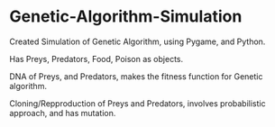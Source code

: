 # Genetic-Algorithm-Simulation

Created Simulation of Genetic Algorithm, using Pygame, and Python.

Has Preys, Predators, Food, Poison as objects.

DNA of Preys, and Predators, makes the fitness function for Genetic algorithm.

Cloning/Repproduction of Preys and Predators, involves probabilistic approach, and has mutation.
